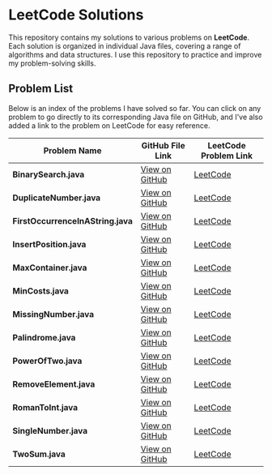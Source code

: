 # LeetCode Solutions

This repository contains my solutions to various problems on **LeetCode**. Each solution is organized in individual Java files, covering a range of algorithms and data structures. I use this repository to practice and improve my problem-solving skills.

## Problem List

Below is an index of the problems I have solved so far. You can click on any problem to go directly to its corresponding Java file on GitHub, and I've also added a link to the problem on LeetCode for easy reference.

| Problem Name                          | GitHub File Link                                                                 | LeetCode Problem Link                                                    |
|---------------------------------------|----------------------------------------------------------------------------------|-------------------------------------------------------------------------|
| **BinarySearch.java**                 | [View on GitHub](https://github.com/danielnserpa/leetcode-exercises/blob/main/exercises/BinarySearch.java) | [LeetCode](https://leetcode.com/problems/binary-search/)                |
| **DuplicateNumber.java**              | [View on GitHub](https://github.com/danielnserpa/leetcode-exercises/blob/main/exercises/DuplicateNumber.java) | [LeetCode](https://leetcode.com/problems/find-the-duplicate-number/)    |
| **FirstOccurrenceInAString.java**    | [View on GitHub](https://github.com/danielnserpa/leetcode-exercises/blob/main/exercises/FirstOccurrenceInAString.java) | [LeetCode](https://leetcode.com/problems/first-unique-character-in-a-string/) |
| **InsertPosition.java**               | [View on GitHub](https://github.com/danielnserpa/leetcode-exercises/blob/main/exercises/InsertPosition.java) | [LeetCode](https://leetcode.com/problems/search-insert-position/)      |
| **MaxContainer.java**                 | [View on GitHub](https://github.com/danielnserpa/leetcode-exercises/blob/main/exercises/MaxContainer.java) | [LeetCode](https://leetcode.com/problems/container-with-most-water/)    |
| **MinCosts.java**                     | [View on GitHub](https://github.com/danielnserpa/leetcode-exercises/blob/main/exercises/MinCosts.java) | [LeetCode](https://leetcode.com/problems/min-cost-climbing-stairs/)     |
| **MissingNumber.java**                | [View on GitHub](https://github.com/danielnserpa/leetcode-exercises/blob/main/exercises/MissingNumber.java) | [LeetCode](https://leetcode.com/problems/missing-number/)               |
| **Palindrome.java**                   | [View on GitHub](https://github.com/danielnserpa/leetcode-exercises/blob/main/exercises/Palindrome.java) | [LeetCode](https://leetcode.com/problems/valid-palindrome/)             |
| **PowerOfTwo.java**                   | [View on GitHub](https://github.com/danielnserpa/leetcode-exercises/blob/main/exercises/PowerOfTwo.java) | [LeetCode](https://leetcode.com/problems/power-of-two/)                 |
| **RemoveElement.java**                | [View on GitHub](https://github.com/danielnserpa/leetcode-exercises/blob/main/exercises/RemoveElement.java) | [LeetCode](https://leetcode.com/problems/remove-element/)              |
| **RomanToInt.java**                   | [View on GitHub](https://github.com/danielnserpa/leetcode-exercises/blob/main/exercises/RomanToInt.java) | [LeetCode](https://leetcode.com/problems/roman-to-integer/)             |
| **SingleNumber.java**                 | [View on GitHub](https://github.com/danielnserpa/leetcode-exercises/blob/main/exercises/SingleNumber.java) | [LeetCode](https://leetcode.com/problems/single-number/)               |
| **TwoSum.java**                       | [View on GitHub](https://github.com/danielnserpa/leetcode-exercises/blob/main/exercises/TwoSum.java) | [LeetCode](https://leetcode.com/problems/two-sum/)                      |
